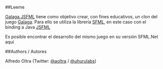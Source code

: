 ##Leeme

[Galaga JSFML](https://github.com/aoltra/VisualDomo) tiene como objetivo crear, con fines educativos, un clon del juego [Galaga](https://es.wikipedia.org/wiki/Galaga). Para ello se utiliza la librería [SFML](http://www.sfml-dev.org/), en este caso con el binding a Java [JSFML](http://jsfml.org/)

Es posible encontrar el desarrollo del mismo juego en su versión SFML.Net aquí

##Authors / Autores

Alfredo Oltra (Twitter: [@aoltra](https://twitter.com/aoltra) / [@uhurulabs](https://twitter.com/uhurulabs))